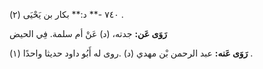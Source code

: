 ٧٤٠ -** د:** بكار بن يَحْيَى (٢) .

**رَوَى عَن:** جدته، (د) عَنْ أم سلمة. فِي الحيض

**رَوَى عَنه:** عبد الرحمن بْن مهدي (د) .روى له أَبُو داود حديثا واحدًا (١) .